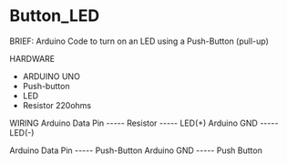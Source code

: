 # Button_LED  

BRIEF:
Arduino Code to turn on an LED using a Push-Button (pull-up)

HARDWARE
- ARDUINO UNO
- Push-button
- LED
- Resistor 220ohms

WIRING
Arduino Data Pin ----- Resistor ----- LED(+)
Arduino GND ----- LED(-)

Arduino Data Pin ----- Push-Button 
Arduino GND ----- Push Button

